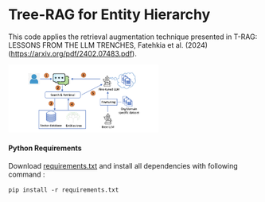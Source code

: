 # Tree-RAG for Entity Hierarchy

This code applies the retrieval augmentation technique presented in T-RAG: LESSONS FROM
THE LLM TRENCHES, Fatehkia et al. (2024) (https://arxiv.org/pdf/2402.07483.pdf).

<img src="TRAG_workflow.png" width="60%" height="60%" alt="Workflow" title="Workflow">

#### Python Requirements

Download [requirements.txt](requirements.txt) and install all dependencies with following command : 

    pip install -r requirements.txt


